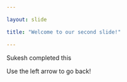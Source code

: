 ```yaml
---

layout: slide

title: "Welcome to our second slide!"

---
```


Sukesh completed this

Use the left arrow to go back!
